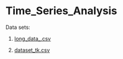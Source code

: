 # Time_Series_Analysis

Data sets:

1. [long_data_.csv](https://github.com/vishnuvardhankunsoth/Time_Series_Analysis/files/14285067/long_data_.csv)

2. [dataset_tk.csv](https://github.com/vishnuvardhankunsoth/Time_Series_Analysis/files/14285066/dataset_tk.csv)
